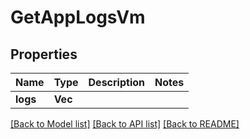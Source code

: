 # GetAppLogsVm

## Properties

Name | Type | Description | Notes
------------ | ------------- | ------------- | -------------
**logs** | **Vec<String>** |  | 

[[Back to Model list]](../README.md#documentation-for-models) [[Back to API list]](../README.md#documentation-for-api-endpoints) [[Back to README]](../README.md)


